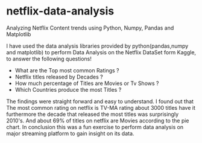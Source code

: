 # netflix-data-analysis
Analyzing Netflix Content trends using Python, Numpy, Pandas and Matplotlib

I have used the data analysis libraries provided by python(pandas,numpy and matplotlib)
to perform Data Analysis on the Netflix DataSet form Kaggle, to answer the following questions!

* What are the Top most common Ratings ?
* Netflix titles released by Decades ?
* How much percentage of Titles are Movies or Tv Shows ?
* Which Countries produce the most Titles ?


The findings were straight forward and easy to understand. I found out that The most common rating on 
netflix is TV-MA rating about 3000 titles have it furthermore the decade that released the most titles was surprisingly
2010's. And about 69% of titles on netflix are Movies according to the pie chart. In conclusion this was a fun
exercise to perform data analysis on major streaming platform to gain insight on its data.